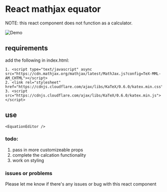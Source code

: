 # React mathjax equator

NOTE: this react component does not function as a calculator.


![Demo](https://github.com/cpt-chewieeee/react-mathjax-equation-editor/tree/master/public/equation_editor.gif)

## requirements

add the following in index.html:
```
1. <script type="text/javascript" async src="https://cdn.mathjax.org/mathjax/latest/MathJax.js?config=TeX-MML-AM_CHTML"></script>
2. <link rel="stylesheet" href="https://cdnjs.cloudflare.com/ajax/libs/KaTeX/0.6.0/katex.min.css">
3. <script src="https://cdnjs.cloudflare.com/ajax/libs/KaTeX/0.6.0/katex.min.js"></script>
```

## use
```
<EquationEditor />
```

### todo:
1. pass in more customizeable props
2. complete the calcation functionality 
3. work on styling

### issues or problems
Please let me know if there's any issues or bug with this react component